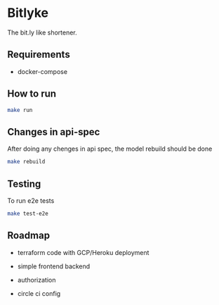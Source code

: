 # Bitlyke

The bit.ly like shortener.

## Requirements

* docker-compose

## How to run

``` bash
make run
```

## Changes in api-spec

After doing any chenges in api spec, the model rebuild should be done

``` bash
make rebuild
```

## Testing

To run e2e tests

``` bash
make test-e2e
```

## Roadmap

* terraform code with GCP/Heroku deployment

* simple frontend backend

* authorization

* circle ci config
